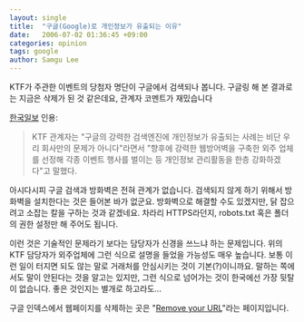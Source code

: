 ```yaml
---
layout: single
title:  "구글(Google)로 개인정보가 유출되는 이유"
date:   2006-07-02 01:36:45 +09:00
categories: opinion
tags: google
author: Samgu Lee
---
```

KTF가 주관한 이벤트의 당첨자 명단이 구글에서 검색되나 봅니다. 구글링 해 본 결과로는 지금은 삭제가 된 것 같은데요, 관계자 코멘트가 재밌습니다

[한국일보](http://news.hankooki.com/lpage/it_tech/200606/h2006062822183284590.htm) 인용:

> KTF 관계자는 "구글의 강력한 검색엔진에 개인정보가 유출되는 사례는 비단 우리 회사만의 문제가 아니다"라면서 "향후에 강력한 웹방어벽을 구축한 외주 업체를 선정해 각종 이벤트 행사를 벌이는 등 개인정보 관리활동을 한층 강화하겠다"고 말했다.

아시다시피 구글 검색과 방화벽은 전혀 관계가 없습니다. 검색되지 않게 하기 위해서 방화벽을 설치한다는 것은 들어본 바가 없군요. 방화벽으로 해결할 수도 있겠지만, 닭 잡으려고 소잡는 칼을 구하는 것과 같겠네요. 차라리 HTTPS라던지, robots.txt 혹은 폴더의 권한 설정만 해 주어도 됩니다.

이런 것은 기술적인 문제라기 보다는 담당자가 신경을 쓰느냐 하는 문제입니다. 위의 KTF 담당자가 외주업체에 그런 식으로 설명을 들었을 가능성도 매우 높습니다. 보통 이런 일이 터지면 되도 않는 말로 거래처를 안심시키는 것이 기본(?)이니까요. 말하는 쪽에서도 말이 안된다는 것을 알고는 있지만, 그런 식으로 넘어가는 것이 한국에선 가장 뒷탈이 없습니다. 좋은 것인지는 별개로 하고라도...

구글 인덱스에서 웹페이지를 삭제하는 곳은 "[Remove your URL](http://services.google.com:8882/urlconsole/controller?cmd=reload&#038;lastcmd=login)"라는 페이지입니다.
